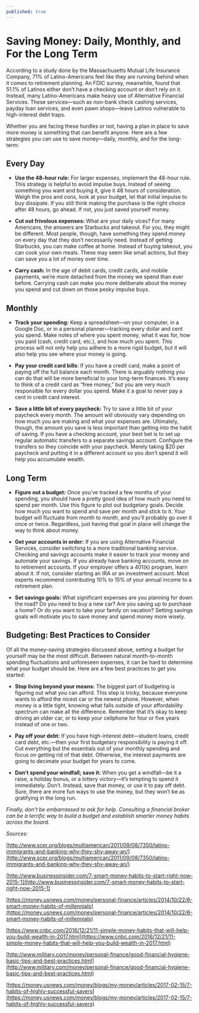 ```yaml
---
published: true
---
```

# Saving Money: Daily, Monthly, and For the Long Term

According to a study done by the Massachusetts Mutual Life Insurance Company, 71% of Latino-Americans feel like they are running behind when it comes to retirement planning. An FDIC survey, meanwhile, found that 51.1% of Latinos either don’t have a checking account or don’t rely on it. Instead, many Latino-Americans make heavy use of Alternative Financial Services. These services—such as non-bank check cashing services, payday loan services, and even pawn shops—leave Latinos vulnerable to high-interest debt traps.

Whether you are facing these hurdles or not, having a plan in place to save more money is something that can benefit anyone. Here are a few strategies you can use to save money—daily, monthly, and for the long-term:

## Every Day

- **Use the 48-hour rule:** For larger expenses, implement the 48-hour rule. This strategy is helpful to avoid impulse buys. Instead of seeing something you want and buying it, give it 48 hours of consideration. Weigh the pros and cons, look at your budget, let that initial impulse to buy dissipate. If you still think making the purchase is the right choice after 48 hours, go ahead. If not, you just saved yourself money.

- **Cut out frivolous expenses:** What are your daily vices? For many Americans, the answers are Starbucks and takeout. For you, they might be different. Most people, though, have something they spend money on every day that they don’t necessarily need. Instead of getting Starbucks, you can make coffee at home. Instead of buying takeout, you can cook your own meals. These may seem like small actions, but they can save you a lot of money over time.

- **Carry cash:** In the age of debit cards, credit cards, and mobile payments, we’re more detached from the money we spend than ever before. Carrying cash can make you more deliberate about the money you spend and cut down on those pesky impulse buys.

## Monthly

- **Track your spending:** Keep a spreadsheet—on your computer, in a Google Doc, or in a personal planner—tracking every dollar and cent you spend. Make notes of where you spent money, what it was for, how you paid (cash, credit card, etc.), and how much you spent. This process will not only help you adhere to a more rigid budget, but it will also help you see where your money is going.

- **Pay your credit card bills**: If you have a credit card, make a point of paying off the full balance each month. There is arguably nothing you can do that will be more beneficial to your long-term finances. It’s easy to think of a credit card as “free money,” but you are very much responsible for every dollar you spend. Make it a goal to never pay a cent in credit card interest.

- **Save a little bit of every paycheck:** Try to save a little bit of your paycheck every month. The amount will obviously vary depending on how much you are making and what your expenses are. Ultimately, though, the amount you save is less important than getting into the habit of saving. If you have a checking account, your best bet is to set up regular automatic transfers to a separate savings account. Configure the transfers so they coincide with your paycheck. Merely taking $20 per paycheck and putting it in a different account so you don’t spend it will help you accumulate wealth.

## Long Term

- **Figure out a budget:** Once you’ve tracked a few months of your spending, you should have a pretty good idea of how much you need to spend per month. Use this figure to plot out budgetary goals. Decide how much you want to spend and save per month and stick to it. Your budget will fluctuate from month to month, and you’ll probably go over it once or twice. Regardless, just having that goal in place will change the way to think about money.

- **Get your accounts in order:** If you are using Alternative Financial Services, consider switching to a more traditional banking service. Checking and savings accounts make it easier to track your money and automate your savings. If you already have banking accounts, move on to retirement accounts. If your employer offers a 401(k) program, learn about it. If not, consider starting an IRA or an investment account. Most experts recommend contributing 10% to 15% of your annual income to a retirement plan.

- **Set savings goals:** What significant expenses are you planning for down the road? Do you need to buy a new car? Are you saving up to purchase a home? Or do you want to take your family on vacation? Setting savings goals will motivate you to save money and spend money more wisely.

## Budgeting: Best Practices to Consider

Of all the money-saving strategies discussed above, setting a budget for yourself may be the most difficult. Between natural month-to-month spending fluctuations and unforeseen expenses, it can be hard to determine what your budget should be. Here are a few best practices to get you started:

- **Stop living beyond your means:** The biggest part of budgeting is figuring out what you can afford. This step is tricky, because everyone wants to afford the nicest car or the newest phone. However, when money is a little tight, knowing what falls outside of your affordability spectrum can make all the difference. Remember that it’s okay to keep driving an older car, or to keep your cellphone for four or five years instead of one or two. 

- **Pay off your debt:** If you have high-interest debt—student loans, credit card debt, etc.—then your first budgetary responsibility is paying it off. Cut everything but the essentials out of your monthly spending and focus on getting rid of that debt. Otherwise, the interest payments are going to decimate your budget for years to come.

- **Don’t spend your windfall; save it:** When you get a windfall—be it a raise, a holiday bonus, or a lottery victory—it’s tempting to spend it immediately. Don’t. Instead, save that money, or use it to pay off debt. Sure, there are more fun ways to use the money, but they won’t be as gratifying in the long run.

_Finally, don’t be embarrassed to ask for help. Consulting a financial broker can be a terrific way to build a budget and establish smarter money habits across the board._





_Sources:_

[http://www.scpr.org/blogs/multiamerican/2011/09/08/7350/latino-immigrants-and-banking-why-they-shy-away-an/](http://www.scpr.org/blogs/multiamerican/2011/09/08/7350/latino-immigrants-and-banking-why-they-shy-away-an/)

[http://www.businessinsider.com/7-smart-money-habits-to-start-right-now-2015-1](http://www.businessinsider.com/7-smart-money-habits-to-start-right-now-2015-1)

[https://money.usnews.com/money/personal-finance/articles/2014/10/22/6-smart-money-habits-of-millennials](https://money.usnews.com/money/personal-finance/articles/2014/10/22/6-smart-money-habits-of-millennials)

[https://www.cnbc.com/2016/12/21/11-simple-money-habits-that-will-help-you-build-wealth-in-2017.html](https://www.cnbc.com/2016/12/21/11-simple-money-habits-that-will-help-you-build-wealth-in-2017.html)

[http://www.military.com/money/personal-finance/good-financial-hygiene-basic-tips-and-best-practices.html](http://www.military.com/money/personal-finance/good-financial-hygiene-basic-tips-and-best-practices.html)

[https://money.usnews.com/money/blogs/my-money/articles/2017-02-15/7-habits-of-highly-successful-savers](https://money.usnews.com/money/blogs/my-money/articles/2017-02-15/7-habits-of-highly-successful-savers)
